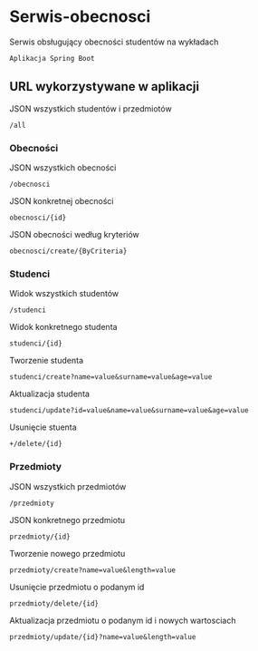 # Serwis-obecnosci
Serwis obsługujący obecności studentów na wykładach
```bash
Aplikacja Spring Boot
```

## URL wykorzystywane w aplikacji

JSON wszystkich studentów i przedmiotów
```
/all
```
### Obecności
JSON wszystkich obecności
```
/obecnosci
```

JSON konkretnej obecności
```
obecnosci/{id}
```

JSON obecności według kryteriów 
```
obecnosci/create/{ByCriteria}
```

### Studenci
Widok wszystkich studentów
```
/studenci
```

Widok konkretnego studenta
```
studenci/{id}
```

Tworzenie studenta
```
studenci/create?name=value&surname=value&age=value
```

Aktualizacja studenta
```
studenci/update?id=value&name=value&surname=value&age=value
```

Usunięcie stuenta
```
+/delete/{id}
```

### Przedmioty
JSON wszystkich przedmiotów
```
/przedmioty
```

JSON konkretnego przedmiotu
```
przedmioty/{id}
```

Tworzenie nowego przedmiotu
```
przedmioty/create?name=value&length=value
```

Usunięcie przedmiotu o podanym id
```
przedmioty/delete/{id}
```

Aktualizacja przedmiotu o podanym id i nowych wartosciach
```
przedmioty/update/{id}?name=value&length=value
```
